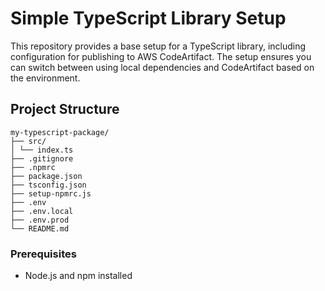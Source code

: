 # Simple TypeScript Library Setup

This repository provides a base setup for a TypeScript library, including configuration for publishing to AWS CodeArtifact. The setup ensures you can switch between using local dependencies and CodeArtifact based on the environment.

## Project Structure

```
my-typescript-package/
├── src/
│ └── index.ts
├── .gitignore
├── .npmrc
├── package.json
├── tsconfig.json
├── setup-npmrc.js
├── .env
├── .env.local
├── .env.prod
└── README.md
```

### Prerequisites

- Node.js and npm installed